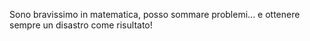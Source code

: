 Sono bravissimo in matematica, posso sommare problemi...
e ottenere sempre un disastro come risultato!
